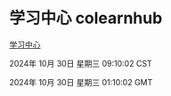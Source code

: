 # 学习中心 colearnhub
[学习中心](http://219.139.197.74:56308/colearnhub/)

2024年 10月 30日 星期三 09:10:02 CST

2024年 10月 30日 星期三 01:10:02 GMT
